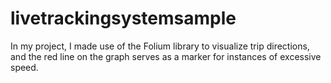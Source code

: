 # livetrackingsystemsample
In my project, I made use of the Folium library to visualize trip directions, and the red line on the graph serves as a marker for instances of excessive speed.
